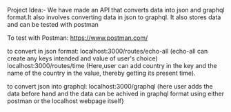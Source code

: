 

Project Idea:- We have made an API that converts data into json and graphql format.It also involves converting data in json to graphql.
It also stores data and can be tested with postman

To test with Postman:
https://www.postman.com/

to convert in json format:
localhost:3000/routes/echo-all 
(echo-all can create any keys intended and value of user's choice)
localhost:3000/routes/time
(Here,user can add country in the key and the name of the country in the value,
thereby getting its present time).

to convert json into graphql:
localhost:3000/graphql
(here user adds the data before hand and the data can be achived in graphql format using either postman or the localhost webpage itself}
